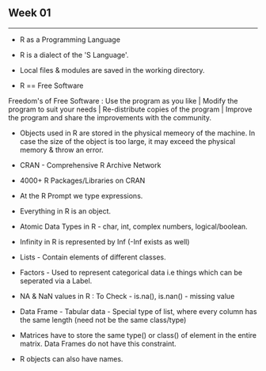 ## Week 01 
----------


* R as a Programming Language

* R is a dialect of the 'S Language'.

* Local files & modules are saved in the working directory.

* R == Free Software

Freedom's of Free Software : Use the program as you like | Modify the program to suit your needs | Re-distribute copies of the program | Improve the program and share the improvements with the community.

* Objects used in R are stored in the physical memeory of the machine. In case the size of the object is too large, it may exceed the physical memory & throw an error.

* CRAN - Comprehensive R Archive Network

* 4000+ R Packages/Libraries on CRAN

* At the R Prompt we type expressions.

* Everything in R is an object.

* Atomic Data Types in R - char, int, complex numbers, logical/boolean.

* Infinity in R is represented by Inf (-Inf exists as well)

* Lists - Contain elements of different classes.

* Factors - Used to represent categorical data i.e things which can be seperated via a Label. 

* NA & NaN values in R : To Check - is.na(), is.nan() - missing value

* Data Frame - Tabular data - Special type of list, where every column has the same length (need not be the same class/type)

* Matrices have to store the same type() or class() of element in the entire matrix. Data Frames do not have this constraint.

* R objects can also have names.








